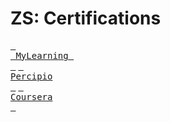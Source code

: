 # ZS: Certifications

[<kbd> <br> MyLearning <br> </kbd>](https://github.com/abphilip-work/ZS-Certifications/blob/master/MyLearning/README.md) [<kbd> <br> Percipio <br> </kbd>](https://github.com/abphilip-work/ZS-Certifications/blob/master/Percipio/README.md) [<kbd> <br> Coursera <br> </kbd>](https://github.com/abphilip-work/ZS-Certifications/blob/master/Coursera/README.md)